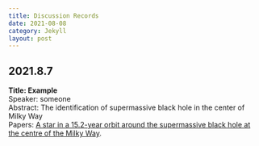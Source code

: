 ```yaml
---
title: Discussion Records
date: 2021-08-08
category: Jekyll
layout: post
---
```


## 2021.8.7

**Title: Example**  
Speaker: someone  
Abstract: The identification of supermassive black hole in the center of Milky Way  
Papers: [A star in a 15.2-year orbit around the supermassive black hole at the centre of the Milky Way](https://ui.adsabs.harvard.edu/abs/2002Natur.419..694S/abstract). 

